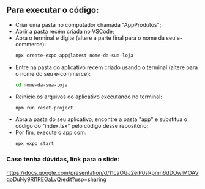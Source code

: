 ## Para executar o código:
- Criar uma pasta no computador chamada "AppProdutos";
- Abrir a pasta recém criada no VSCode;
- Abra o terminal e digite (altere a parte final para o nome da seu e-commerce):
  ```bash
  npx create-expo-app@latest nome-da-sua-loja
  ```
- Entre na pasta do aplicativo recém criado usando o terminal (altere para o nome do seu e-commerce):
  ```bash
  cd nome-da-sua-loja
  ```
- Reinicie os arquivos do aplicativo executando no terminal:
  ```bash
  npm run reset-project
  ```
- Abra a pasta do seu aplicativo, encontre a pasta "app" e substitua o código do "index.tsx" pelo código desse repositório;
- Por fim, execute o app com:
  ```bash
  npx expo start
  ```


### Caso tenha dúvidas, link para o slide:
https://docs.google.com/presentation/d/11caOGJ2eiP0sRpmn6dDOwlMOAVqoDuNy9RI1REGaLvQ/edit?usp=sharing
  

